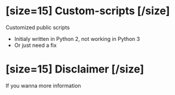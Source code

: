 # [size=15] Custom-scripts [/size]
Customized public scripts 
* Initialy written in Python 2, not working in Python 3
* Or just need a fix

# [size=15] Disclaimer [/size]
If you wanna more information
